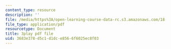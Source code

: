 ```yaml
---
content_type: resource
description: ''
file: /media/https%3A/open-learning-course-data-rc.s3.amazonaws.com/18-02sc-multivariable-calculus-fall-2010/3683e378d5c1d1dce8566f6025ec8f03_BbNMKMicWy8.pdf
file_type: application/pdf
resourcetype: Document
title: 3play pdf file
uid: 3683e378-d5c1-d1dc-e856-6f6025ec8f03
---
```

